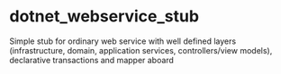dotnet_webservice_stub
======================

Simple stub for ordinary web service with well defined layers (infrastructure, domain, application services, controllers/view models), declarative transactions and mapper aboard
